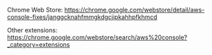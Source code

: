 Chrome Web Store: https://chrome.google.com/webstore/detail/aws-console-fixes/janggcknahfmmgkdgcjipkahhpfkhmcd

Other extensions: https://chrome.google.com/webstore/search/aws%20console?_category=extensions
